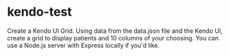 # kendo-test
Create a Kendo UI Grid.
Using data from the data.json file and the Kendo UI, create a grid to display patients and 10 columns of your choosing.
You can use a Node.js server with Express locally if you'd like.
